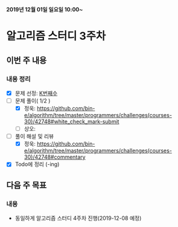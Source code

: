 **2019년 12월 01일 일요일 10:00~**
# 알고리즘 스터디 3주차

## 이번 주 내용
### 내용 정리
- [x] 문제 선정: [K번째수](https://programmers.co.kr/learn/courses/30/lessons/42748/)
- [ ] 문제 풀이( 1/2 )
  - [X] 정욱: <https://github.com/bin-e/algorithm/tree/master/programmers/challenges(courses-30)/42748#white_check_mark-submit>
  - [ ] 상오: 
- [ ] 풀이 해설 및 리뷰
  - [x] 정욱: <https://github.com/bin-e/algorithm/tree/master/programmers/challenges(courses-30)/42748#commentary>
- [x] Todo에 정리 (-ing)

## 다음 주 목표
### 내용
- 동일하게 알고리즘 스터디 4주차 진행(2019-12-08 예정)
